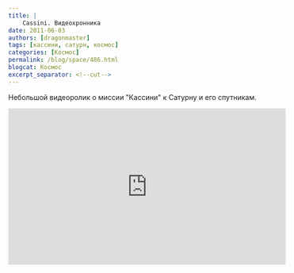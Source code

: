```yaml
---
title: |
    Cassini. Видеохронника
date: 2011-06-03
authors: [dragonmaster]
tags: [кассини, сатурн, космос]
categories: [Космос]
permalink: /blog/space/486.html
blogcat: Космос
excerpt_separator: <!--cut-->
---
```


Небольшой видеоролик о миссии "Кассини" к Сатурну и его спутникам.

<iframe width="560" height="315" src="https://www.youtube.com/embed/GVH1H-LZjMY" title="YouTube video player" frameborder="0" allow="accelerometer; autoplay; clipboard-write; encrypted-media; gyroscope; picture-in-picture; web-share" allowfullscreen></iframe>
